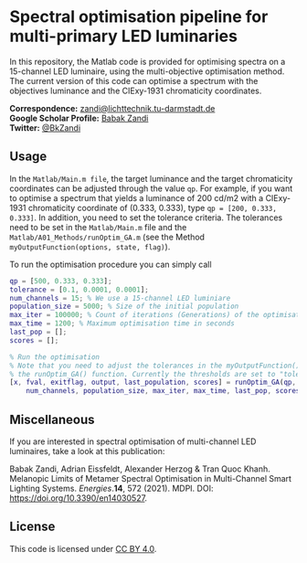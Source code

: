 # Spectral optimisation pipeline for multi-primary LED luminaries 
In this repository, the Matlab code is provided for optimising spectra on a 15-channel LED luminaire, using the multi-objective optimisation method. The current version of this code can optimise a spectrum with the objectives luminance and the CIExy-1931 chromaticity coordinates.

**Correspondence:** [zandi@lichttechnik.tu-darmstadt.de](mailto:zandi@lichttechnik.tu-darmstadt.de)<br>
**Google Scholar Profile:** [Babak Zandi](https://scholar.google.de/citations?user=LSA7SdAAAAAJ&hl=de)<br>
**Twitter:** [@BkZandi](https://twitter.com/bkzandi)

## Usage

In the `Matlab/Main.m file`, the target luminance and the target chromaticity coordinates can be adjusted through the value `qp`. For example, if you want to optimise a spectrum that yields a luminance of 200 cd/m2 with a CIExy-1931 chromaticity coordinate of (0.333, 0.333), type `qp = [200, 0.333, 0.333]`. In addition, you need to set the tolerance criteria. The tolerances need to be set in the `Matlab/Main.m` file and the `Matlab/A01_Methods/runOptim_GA.m` (see the Method `myOutputFunction(options, state, flag)`).

To run the optimisation procedure you can simply call 

```matlab
qp = [500, 0.333, 0.333];
tolerance = [0.1, 0.0001, 0.0001];
num_channels = 15; % We use a 15-channel LED luminiare
population_size = 5000; % Size of the initial population
max_iter = 100000; % Count of iterations (Generations) of the optimisation
max_time = 1200; % Maximum optimisation time in seconds
last_pop = [];
scores = [];

% Run the optimisation
% Note that you need to adjust the tolerances in the myOutputFunction() inside
% the runOptim_GA() function. Currently the thresholds are set to "tolerance = [0.1, 0.0001, 0.0001]"
[x, fval, exitflag, output, last_population, scores] = runOptim_GA(qp,...
    num_channels, population_size, max_iter, max_time, last_pop, scores);
```

## Miscellaneous

If you are interested in spectral optimisation of multi-channel LED luminaires, take a look at this publication:

Babak Zandi, Adrian Eissfeldt, Alexander Herzog & Tran Quoc Khanh. Melanopic Limits of Metamer Spectral Optimisation in Multi-Channel Smart Lighting Systems. *Energies*.**14**, 572 (2021). MDPI. DOI: https://doi.org/10.3390/en14030527.

## License

This code is licensed under [CC BY 4.0](https://github.com/BZandi/Spectral-Optimisation/blob/main/LICENSE).

